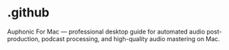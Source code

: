 # .github
Auphonic For Mac — professional desktop guide for automated audio post-production, podcast processing, and high-quality audio mastering on Mac.
